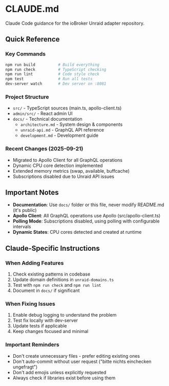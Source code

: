 # CLAUDE.md

Claude Code guidance for the ioBroker Unraid adapter repository.

## Quick Reference

### Key Commands
```bash
npm run build          # Build everything
npm run check          # TypeScript checking
npm run lint           # Code style check
npm test               # Run all tests
dev-server watch       # Dev server on :8081
```

### Project Structure
- `src/` - TypeScript sources (main.ts, apollo-client.ts)
- `admin/src/` - React admin UI
- `docs/` - Technical documentation
  - `architecture.md` - System design & components
  - `unraid-api.md` - GraphQL API reference
  - `development.md` - Development guide

### Recent Changes (2025-09-21)
- Migrated to Apollo Client for all GraphQL operations
- Dynamic CPU core detection implemented
- Extended memory metrics (swap, available, buffcache)
- Subscriptions disabled due to Unraid API issues

## Important Notes

- **Documentation**: Use `docs/` folder or this file, never modify README.md (it's public)
- **Apollo Client**: All GraphQL operations use Apollo (src/apollo-client.ts)
- **Polling Mode**: Subscriptions disabled, using polling with configurable intervals
- **Dynamic States**: CPU cores detected and created at runtime

## Claude-Specific Instructions

### When Adding Features
1. Check existing patterns in codebase
2. Update domain definitions in `unraid-domains.ts`
3. Test with `npm run check` and `npm run lint`
4. Document in `docs/` if significant

### When Fixing Issues
1. Enable debug logging to understand the problem
2. Test fix locally with dev-server
3. Update tests if applicable
4. Keep changes focused and minimal

### Important Reminders
- Don't create unnecessary files - prefer editing existing ones
- Don't auto-commit without user request ("bitte nichts einchecken ungefragt")
- Don't add emojis unless explicitly requested
- Always check if libraries exist before using them